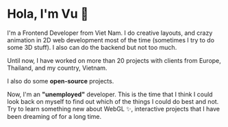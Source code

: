# Hola, I'm Vu 👋

I'm a Frontend Developer from Viet Nam. I do creative layouts, and crazy animation in 2D web development most of the time (sometimes I try to do some 3D stuff). I also can do the backend but not too much.

Until now, I have worked on more than 20 projects with clients from Europe, Thailand, and my country, Vietnam.

I also do some **open-source** projects.

Now, I'm an **"unemployed"** developer. This is the time that I think I could look back on myself to find out which of the things I could do best and not. Try to learn something new about WebGL ✨, interactive projects that I have been dreaming of for a long time.
